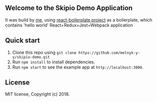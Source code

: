 ## Welcome to the Skipio Demo Application
It was build by [me](https://github.com/melnyk-y-y), using [react-boilerplate project](https://github.com/react-boilerplate/react-boilerplate) as a boilerplate, which contains 'hello world' React+Redux+Jest+Webpack application 

## Quick start

1. Clone this repo using `git clone https://github.com/melnyk-y-y/skipio-demo.git`
2. Run `npm install` to install dependencies.<br />
3. Run `npm start` to see the example app at `http://localhost:3000`.

## License

MIT license, Copyright (c) 2018.
